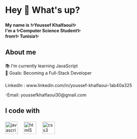 <h1 align="left">Hey 👋 What's up?</h1>

###

<h4 align="left">My name is ✨Youssef Khalfaoui✨  <br>I'm a ✨Computer Science Student✨ <br>from✨ Tunisia✨</h4>

###

<h2 align="left">About me</h2>

###

<p align="left">📚 I'm currently learning JavaScript  <br>🎯 Goals: Becoming a Full-Stack Developer</p>

###

<p align="left">LinkedIn : www.linkedin.com/in/youssef-khalfaoui-1ab40a325</p>
<p align="left">-Email: youssefkhalfaoui30@gmail.com</p>

###

<h2 align="left">I code with</h2>

###

<div align="left">
  <img src="https://cdn.jsdelivr.net/gh/devicons/devicon/icons/javascript/javascript-original.svg" height="40" alt="javascript logo"  />
  <img width="12" />
  <img src="https://cdn.jsdelivr.net/gh/devicons/devicon/icons/html5/html5-original.svg" height="40" alt="html5 logo"  />
  <img width="12" />
  <img src="https://cdn.jsdelivr.net/gh/devicons/devicon/icons/css3/css3-original.svg" height="40" alt="css3 logo"  />
</div>

###
